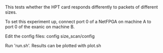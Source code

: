 This tests whether the HPT card responds differently to
packets of different sizes.

To set this experiment up, connect port 0 of a NetFPGA on
machine A to port 0 of the exanic on machine B.

Edit the config files:
	config
	size_scan/config

Run 'run.sh'.  Results can be plotted with plot.sh

